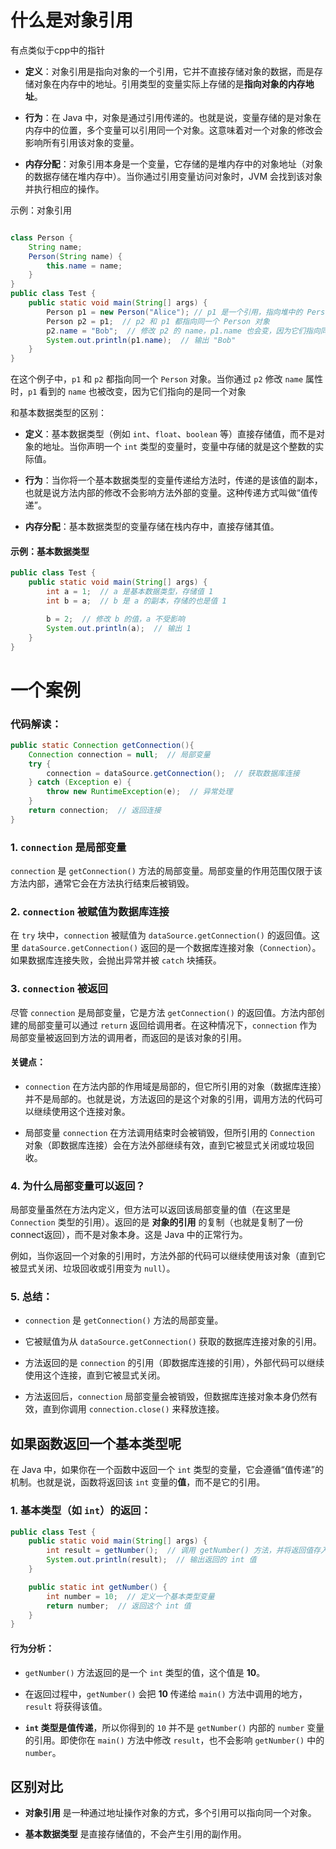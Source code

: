 # 什么是对象引用

有点类似于cpp中的指针

- **定义**：对象引用是指向对象的一个引用，它并不直接存储对象的数据，而是存储对象在内存中的地址。引用类型的变量实际上存储的是**指向对象的内存地址**。
    
- **行为**：在 Java 中，对象是通过引用传递的。也就是说，变量存储的是对象在内存中的位置，多个变量可以引用同一个对象。这意味着对一个对象的修改会影响所有引用该对象的变量。
    
- **内存分配**：对象引用本身是一个变量，它存储的是堆内存中的对象地址（对象的数据存储在堆内存中）。当你通过引用变量访问对象时，JVM 会找到该对象并执行相应的操作。
    

示例：对象引用

```java

class Person {     
	String name;     
	Person(String name) { 
		this.name = name; 
	} 
}  
public class Test {     
	public static void main(String[] args) {         
		Person p1 = new Person("Alice"); // p1 是一个引用，指向堆中的 Person 对象
		Person p2 = p1;  // p2 和 p1 都指向同一个 Person 对象  
		p2.name = "Bob";  // 修改 p2 的 name，p1.name 也会变，因为它们指向同一个对象        
		System.out.println(p1.name);  // 输出 "Bob"     
	} 
}
```


在这个例子中，`p1` 和 `p2` 都指向同一个 `Person` 对象。当你通过 `p2` 修改 `name` 属性时，`p1` 看到的 `name` 也被改变，因为它们指向的是同一个对象

和基本数据类型的区别：

- **定义**：基本数据类型（例如 `int`、`float`、`boolean` 等）直接存储值，而不是对象的地址。当你声明一个 `int` 类型的变量时，变量中存储的就是这个整数的实际值。
    
- **行为**：当你将一个基本数据类型的变量传递给方法时，传递的是该值的副本，也就是说方法内部的修改不会影响方法外部的变量。这种传递方式叫做“值传递”。
    
- **内存分配**：基本数据类型的变量存储在栈内存中，直接存储其值。
    

#### 示例：基本数据类型

```java
public class Test {
    public static void main(String[] args) {
        int a = 1;  // a 是基本数据类型，存储值 1
        int b = a;  // b 是 a 的副本，存储的也是值 1

        b = 2;  // 修改 b 的值，a 不受影响
        System.out.println(a);  // 输出 1
    }
}
```

# 一个案例
### 代码解读：

```java
public static Connection getConnection(){
    Connection connection = null;  // 局部变量
    try {
        connection = dataSource.getConnection();  // 获取数据库连接
    } catch (Exception e) {
        throw new RuntimeException(e);  // 异常处理
    }
    return connection;  // 返回连接
}
```

### 1. **`connection` 是局部变量**

`connection` 是 `getConnection()` 方法的局部变量。局部变量的作用范围仅限于该方法内部，通常它会在方法执行结束后被销毁。

### 2. **`connection` 被赋值为数据库连接**

在 `try` 块中，`connection` 被赋值为 `dataSource.getConnection()` 的返回值。这里 `dataSource.getConnection()` 返回的是一个数据库连接对象（`Connection`）。如果数据库连接失败，会抛出异常并被 `catch` 块捕获。

### 3. **`connection` 被返回**

尽管 `connection` 是局部变量，它是方法 `getConnection()` 的返回值。方法内部创建的局部变量可以通过 `return` 返回给调用者。在这种情况下，`connection` 作为局部变量被返回到方法的调用者，而返回的是该对象的引用。

#### 关键点：

- `connection` 在方法内部的作用域是局部的，但它所引用的对象（数据库连接）并不是局部的。也就是说，方法返回的是这个对象的引用，调用方法的代码可以继续使用这个连接对象。
    
- 局部变量 `connection` 在方法调用结束时会被销毁，但所引用的 `Connection` 对象（即数据库连接）会在方法外部继续有效，直到它被显式关闭或垃圾回收。
    

### 4. **为什么局部变量可以返回？**

局部变量虽然在方法内定义，但方法可以返回该局部变量的值（在这里是 `Connection` 类型的引用）。返回的是 **对象的引用** 的复制（也就是复制了一份connect返回），而不是对象本身。这是 Java 中的正常行为。

例如，当你返回一个对象的引用时，方法外部的代码可以继续使用该对象（直到它被显式关闭、垃圾回收或引用变为 `null`）。

### 5. **总结：**

- `connection` 是 `getConnection()` 方法的局部变量。
    
- 它被赋值为从 `dataSource.getConnection()` 获取的数据库连接对象的引用。
    
- 方法返回的是 `connection` 的引用（即数据库连接的引用），外部代码可以继续使用这个连接，直到它被显式关闭。
    
- 方法返回后，`connection` 局部变量会被销毁，但数据库连接对象本身仍然有效，直到你调用 `connection.close()` 来释放连接。

## 如果函数返回一个基本类型呢

在 Java 中，如果你在一个函数中返回一个 `int` 类型的变量，它会遵循“值传递”的机制。也就是说，函数将返回该 `int` 变量的**值**，而不是它的引用。

### 1. **基本类型（如 `int`）的返回：**

```java
public class Test {
    public static void main(String[] args) {
        int result = getNumber();  // 调用 getNumber() 方法，并将返回值存入 result
        System.out.println(result);  // 输出返回的 int 值
    }

    public static int getNumber() {
        int number = 10;  // 定义一个基本类型变量
        return number;  // 返回这个 int 值
    }
}

```
#### **行为分析：**

- `getNumber()` 方法返回的是一个 `int` 类型的值，这个值是 **10**。
    
- 在返回过程中，`getNumber()` 会把 **10** 传递给 `main()` 方法中调用的地方，`result` 将获得该值。
    
- **`int` 类型是值传递**，所以你得到的 `10` 并不是 `getNumber()` 内部的 `number` 变量的引用。即使你在 `main()` 方法中修改 `result`，也不会影响 `getNumber()` 中的 `number`。

## 区别对比

- **对象引用** 是一种通过地址操作对象的方式，多个引用可以指向同一个对象。
    
- **基本数据类型** 是直接存储值的，不会产生引用的副作用。